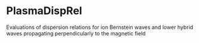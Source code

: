 # PlasmaDispRel
Evaluations of dispersion relations for ion Bernstein waves and lower hybrid waves propagating perpendicularly to the magnetic field
